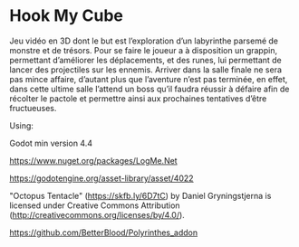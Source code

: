 # Hook My Cube

Jeu vidéo en 3D dont le but est l’exploration d’un labyrinthe parsemé de monstre et de trésors. Pour se faire le joueur a à disposition un grappin, permettant d’améliorer les déplacements, et des runes, lui permettant de lancer des projectiles sur les ennemis. Arriver dans la salle finale ne sera pas mince affaire, d’autant plus que l’aventure n’est pas terminée, en effet, dans cette ultime salle l’attend un boss qu’il faudra réussir à défaire afin de récolter le pactole et permettre ainsi aux prochaines tentatives d’être fructueuses.

Using:

Godot min version 4.4

https://www.nuget.org/packages/LogMe.Net

https://godotengine.org/asset-library/asset/4022

"Octopus Tentacle" (https://skfb.ly/6D7tC) by Daniel Gryningstjerna is licensed under Creative Commons Attribution (http://creativecommons.org/licenses/by/4.0/).

https://github.com/BetterBlood/Polyrinthes_addon
